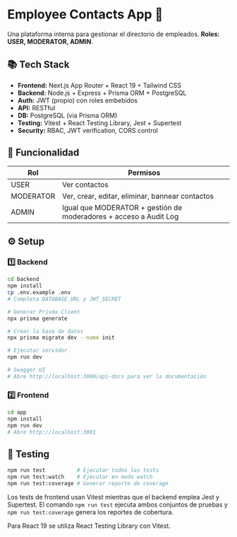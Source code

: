 # Employee Contacts App 📇

Una plataforma interna para gestionar el directorio de empleados. **Roles: USER, MODERATOR, ADMIN**.

## 📚 Tech Stack

- **Frontend:** Next.js App Router + React 19 + Tailwind CSS
- **Backend:** Node.js + Express + Prisma ORM + PostgreSQL
- **Auth:** JWT (propio) con roles embebidos
- **API:** RESTful
- **DB:** PostgreSQL (via Prisma ORM)
- **Testing:** Vitest + React Testing Library, Jest + Supertest
- **Security:** RBAC, JWT verification, CORS control

## 🚀 Funcionalidad

| Rol       | Permisos                                                     |
|-----------|--------------------------------------------------------------|
| USER      | Ver contactos                                               |
| MODERATOR | Ver, crear, editar, eliminar, bannear contactos             |
| ADMIN     | Igual que MODERATOR + gestión de moderadores + acceso a Audit Log |

## ⚙️ Setup

### 1️⃣ Backend

```bash
cd backend
npm install
cp .env.example .env
# Completa DATABASE_URL y JWT_SECRET

# Generar Prisma Client
npx prisma generate

# Crear la base de datos
npx prisma migrate dev --name init

# Ejecutar servidor
npm run dev

# Swagger UI
# Abre http://localhost:3000/api-docs para ver la documentación
```

### 2️⃣ Frontend

```bash
cd app
npm install
npm run dev
# Abre http://localhost:3001
```

## 🧪 Testing

```bash
npm run test          # Ejecutar todos los tests
npm run test:watch    # Ejecutar en modo watch
npm run test:coverage # Generar reporte de coverage
```
Los tests de frontend usan Vitest mientras que el backend emplea Jest y Supertest.
El comando `npm run test` ejecuta ambos conjuntos de pruebas y `npm run test:coverage`
genera los reportes de cobertura.

Para React 19 se utiliza React Testing Library con Vitest.
